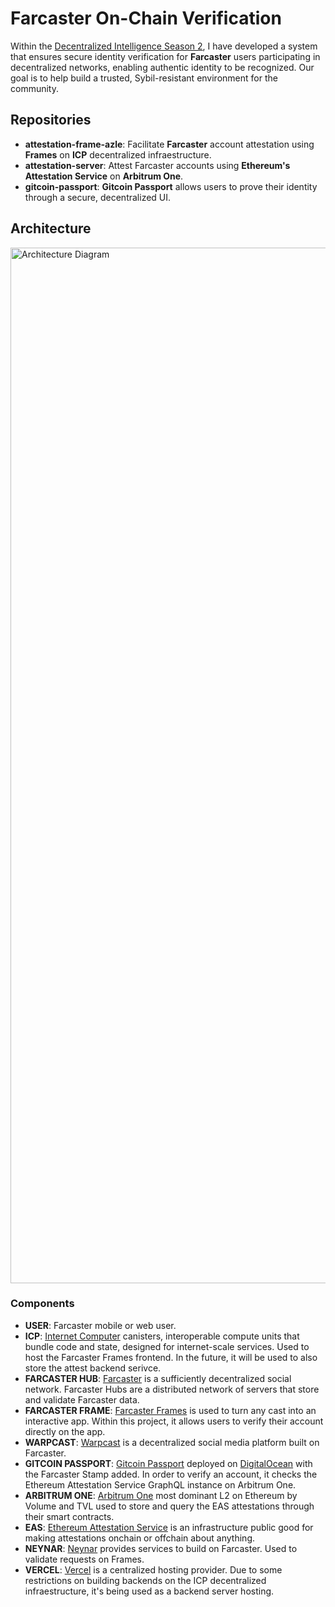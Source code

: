 # Farcaster On-Chain Verification

Within the [Decentralized Intelligence Season 2](https://learnweb3.io/hackathons/decentralized-intelligence-season-2/), I have developed a system that ensures secure identity verification for **Farcaster** users participating in decentralized networks, enabling authentic identity to be recognized. Our goal is to help build a trusted, Sybil-resistant environment for the community.

## Repositories
- **attestation-frame-azle**: Facilitate **Farcaster** account attestation using **Frames** on **ICP** decentralized infraestructure.
- **attestation-server**: Attest Farcaster accounts using **Ethereum's Attestation Service** on **Arbitrum One**.
- **gitcoin-passport**: **Gitcoin Passport** allows users to prove their identity through a secure, decentralized UI.

## Architecture

<img width="1657" alt="Architecture Diagram" src="https://github.com/Farcaster-On-Chain-Verification/.github/assets/1372744/055833fd-7e88-4a97-b240-b808cfbe5c6f">

### Components

- **USER**: Farcaster mobile or web user.
- **ICP**: [Internet Computer](https://internetcomputer.org/) canisters, interoperable compute units that bundle code and state, designed for internet-scale services. Used to host the Farcaster Frames frontend. In the future, it will be used to also store the attest backend serivce.
- **FARCASTER HUB**: [Farcaster](https://www.farcaster.xyz/) is a sufficiently decentralized social network. Farcaster Hubs are a distributed network of servers that store and validate Farcaster data.
- **FARCASTER FRAME**: [Farcaster Frames](https://docs.farcaster.xyz/learn/what-is-farcaster/frames) is used to turn any cast into an interactive app. Within this project, it allows users to verify their account directly on the app.
- **WARPCAST**: [Warpcast](https://warpcast.com/) is a decentralized social media platform built on Farcaster.
- **GITCOIN PASSPORT**: [Gitcoin Passport](https://www.passport.xyz/) deployed on [DigitalOcean](https://digitalocean.com/) with the Farcaster Stamp added. In order to verify an account, it checks the Ethereum Attestation Service GraphQL instance on Arbitrum One.
- **ARBITRUM ONE**: [Arbitrum One](https://arbitrum.io/) most dominant L2 on Ethereum by Volume and TVL used to store and query the EAS attestations through their smart contracts.
- **EAS**: [Ethereum Attestation Service](https://attest.org) is an infrastructure public good for making attestations onchain or offchain about anything.
- **NEYNAR**: [Neynar](https://neynar.com/) provides services to build on Farcaster. Used to validate requests on Frames.
- **VERCEL**: [Vercel](https://vercel.com/) is a centralized hosting provider. Due to some restrictions on building backends on the ICP decentralized infraestructure, it's being used as a backend server hosting.


